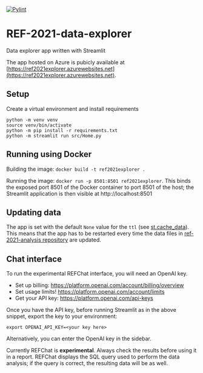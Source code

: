 [![Pylint](https://github.com/Hidden-REF/REF-2021-data-explorer/actions/workflows/pylint.yml/badge.svg)](https://github.com/Hidden-REF/REF-2021-data-explorer/actions/workflows/pylint.yml)

# REF-2021-data-explorer

Data explorer app written with Streamlit

The app hosted on Azure is pubicly available at [https://ref2021explorer.azurewebsites.net](https://ref2021explorer.azurewebsites.net).

## Setup

Create a virtual environment and install requirements

```shell
python -m venv venv
source venv/bin/activate
python -m pip install -r requirements.txt
python -m streamlit run src/Home.py
```


## Running using Docker

Building the image: `docker build -t ref2021explorer .`

Running the image: `docker run -p 8501:8501 ref2021explorer`. This binds the
exposed port 8501 of the Docker container to port 8501 of the host; the
Streamlit application is then visible at http://localhost:8501

## Updating data

The app is set with the default `None` value for the `ttl` (see [st.cache_data](https://docs.streamlit.io/library/api-reference/performance/st.cache_data)). This means that the app has to be restarted every time the data files in [ref-2021-analysis repository](https://github.com/softwaresaved/ref-2021-analysis) are updated.

## Chat interface

To run the experimental REFChat interface, you will need an OpenAI key.

* Set up billing: https://platform.openai.com/account/billing/overview
* Set usage limits! https://platform.openai.com/account/limits
* Get your API key: https://platform.openai.com/api-keys

Once you have the API key, before running Streamlit as in the
above snippet, export the key to your environment:
```shell
export OPENAI_API_KEY=<your key here>
```

Alternatively, you can enter the OpenAI key in the sidebar.

Currently REFChat is **experimental**. Always check the results before
using it in a report. REFChat displays the SQL query used to perform the
data analysis; if the query is correct, the resulting data will be as
well.
